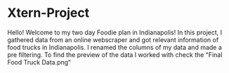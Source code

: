 # Xtern-Project
Hello! Welcome to my two day Foodie plan in Indianapolis! In this project, I gathered data from an online webscraper and got relevant information of food trucks in Indianapolis. I renamed the columns of my data and made a pre filtering. To find the preview of the data I worked with check the "Final Food Truck Data.png"



